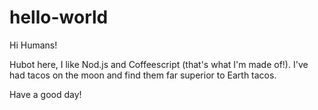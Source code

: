 # hello-world

Hi Humans!

Hubot here, I like Nod.js and Coffeescript (that's what I'm made of!).
I've had tacos on the moon and find them far superior to Earth tacos.

Have a good day!
